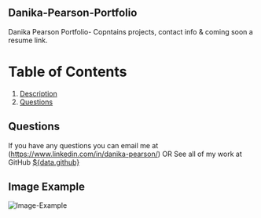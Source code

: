 ## Danika-Pearson-Portfolio
Danika Pearson Portfolio- Copntains projects, contact info & coming soon a resume link.

  # Table of Contents
  1. [Description](#project-description)
  2. [Questions](#questions) 
  
  ## Questions
  If you have any questions you can email me at (https://www.linkedin.com/in/danika-pearson/)
  OR
  See all of my work at GitHub [${data.github}](https://github.com/karmadog72)
  

  ## Image Example
  ![Image-Example](/utils/images/readme-pic.PNG?raw=true)
